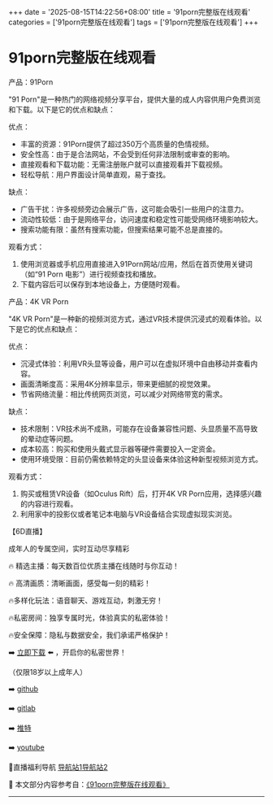 +++
date = '2025-08-15T14:22:56+08:00'
title = '91porn完整版在线观看'
categories = ['91porn完整版在线观看']
tags = ['91porn完整版在线观看']
+++

# 91porn完整版在线观看

产品：91Porn

"91 Porn"是一种热门的网络视频分享平台，提供大量的成人内容供用户免费浏览和下载。以下是它的优点和缺点：

优点：
- 丰富的资源：91Porn提供了超过350万个高质量的色情视频。
- 安全性高：由于是合法网站，不会受到任何非法限制或审查的影响。
- 直接观看和下载功能：无需注册账户就可以直接观看并下载视频。
- 轻松导航：用户界面设计简单直观，易于查找。

缺点：
- 广告干扰：许多视频旁边会展示广告，这可能会吸引一些用户的注意力。
- 流动性较低：由于是网络平台，访问速度和稳定性可能受网络环境影响较大。
- 搜索功能有限：虽然有搜索功能，但搜索结果可能不总是直接的。

观看方式：

1. 使用浏览器或手机应用直接进入91Porn网站/应用，然后在首页使用关键词（如“91 Porn 电影”）进行视频查找和播放。
2. 下载内容后可以保存到本地设备上，方便随时观看。

产品：4K VR Porn

"4K VR Porn"是一种新的视频浏览方式，通过VR技术提供沉浸式的观看体验。以下是它的优点和缺点：

优点：
- 沉浸式体验：利用VR头显等设备，用户可以在虚拟环境中自由移动并查看内容。
- 画面清晰度高：采用4K分辨率显示，带来更细腻的视觉效果。
- 节省网络流量：相比传统网页浏览，可以减少对网络带宽的需求。

缺点：
- 技术限制：VR技术尚不成熟，可能存在设备兼容性问题、头显质量不高导致的晕动症等问题。
- 成本较高：购买和使用头戴式显示器等硬件需要投入一定资金。
- 使用环境受限：目前仍需依赖特定的头显设备来体验这种新型视频浏览方式。

观看方式：

1. 购买或租赁VR设备（如Oculus Rift）后，打开4K VR Porn应用，选择感兴趣的内容进行观看。
2. 利用家中的投影仪或者笔记本电脑与VR设备结合实现虚拟现实浏览。

【6D直播】

 成年人的专属空间，实时互动尽享精彩

🔥 精选主播：每天数百位优质主播在线随时与你互动！

🔥 高清画质：清晰画面，感受每一刻的精彩！

🔥多样化玩法：语音聊天、游戏互动，刺激无穷！

🔥私密房间：独享专属时光，体验真实的私密体验！

🔥安全保障：隐私与数据安全，我们承诺严格保护！

➡️ [立即下载](https://down123.s3.ap-east-1.amazonaws.com/down/down.html?channelCode=blog) ⬅️ ，开启你的私密世界！

 （仅限18岁以上成年人）

➡️ [github](https://aldult-live.github.io/)

➡️ [gitlab](https://seo-09598d.gitlab.io/)

➡️ [推特](https://x.com/wegame33)

➡️ [youtube](https://www.youtube.com/@6Dlive)

🔞直播福利导航   [导航站1](https://webstack-86085a.gitlab.io/)[导航站2](https://onlygit123-2.github.io/)

📘 本文部分内容参考自：[《91porn完整版在线观看》](https://webstack-hugo-19.pages.dev/)

---
